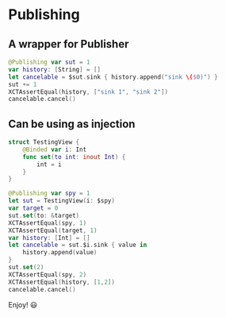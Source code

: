 # Publishing

## A wrapper for Publisher

```swift
@Publishing var sut = 1
var history: [String] = []
let cancelable = $sut.sink { history.append("sink \($0)") }
sut += 1
XCTAssertEqual(history, ["sink 1", "sink 2"])
cancelable.cancel()
```

## Can be using as injection

```swift
struct TestingView {
    @Binded var i: Int
    func set(to int: inout Int) {
        int = i
    }
}

@Publishing var spy = 1
let sut = TestingView(i: $spy)
var target = 0
sut.set(to: &target)
XCTAssertEqual(spy, 1)
XCTAssertEqual(target, 1)
var history: [Int] = []
let cancelable = sut.$i.sink { value in
    history.append(value)
}
sut.set(2)
XCTAssertEqual(spy, 2)
XCTAssertEqual(history, [1,2])
cancelable.cancel()
```

Enjoy! 😃
